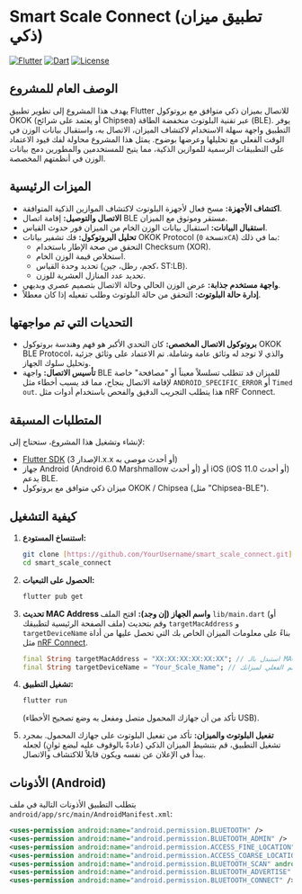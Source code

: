 # Smart Scale Connect (تطبيق ميزان ذكي)

[![Flutter](https://img.shields.io/badge/Made%20with-Flutter-blue.svg)](https://flutter.dev/)
[![Dart](https://img.shields.io/badge/Language-Dart-0175C2.svg)](https://dart.dev/)
[![License](https://img.shields.io/badge/License-MIT-green.svg)](LICENSE)

## الوصف العام للمشروع

يهدف هذا المشروع إلى تطوير تطبيق Flutter للاتصال بميزان ذكي متوافق مع بروتوكول OKOK (أو يعتمد على شرائح Chipsea) عبر تقنية البلوتوث منخفضة الطاقة (BLE). يوفر التطبيق واجهة سهلة الاستخدام لاكتشاف الميزان، الاتصال به، واستقبال بيانات الوزن في الوقت الفعلي مع تحليلها وعرضها بوضوح. يمثل هذا المشروع محاولة لفك قيود الاعتماد على التطبيقات الرسمية للموازين الذكية، مما يتيح للمستخدمين والمطورين دمج بيانات الوزن في أنظمتهم المخصصة.

## الميزات الرئيسية

* **اكتشاف الأجهزة:** مسح فعال لأجهزة البلوتوث لاكتشاف الموازين الذكية المتوافقة.
* **الاتصال والتوصيل:** إقامة اتصال BLE مستقر وموثوق مع الميزان.
* **استقبال البيانات:** استقبال بيانات الوزن الخام من الميزان فور حدوث القياس.
* **تحليل البروتوكول:** فك تشفير بيانات OKOK Protocol (نسخة `0xCA`) بما في ذلك:
    * التحقق من صحة الإطار باستخدام Checksum (XOR).
    * استخلاص قيمة الوزن الخام.
    * تحديد وحدة القياس (كجم، رطل، جين، ST:LB).
    * تحديد عدد المنازل العشرية للوزن.
* **واجهة مستخدم جذابة:** عرض الوزن الحالي وحالة الاتصال بتصميم عصري وبديهي.
* **إدارة حالة البلوتوث:** التحقق من حالة البلوتوث وطلب تفعيله إذا كان معطلاً.

## التحديات التي تم مواجهتها

* **بروتوكول الاتصال المخصص:** كان التحدي الأكبر هو فهم وهندسة بروتوكول OKOK BLE Protocol، والذي لا توجد له وثائق عامة وشاملة. تم الاعتماد على وثائق جزئية وتحليل سلوك الجهاز.
* **تأسيس الاتصال:** واجهة BLE للميزان قد تتطلب تسلسلاً معيناً أو "مصافحة" خاصة لإقامة الاتصال بنجاح، مما قد يسبب أخطاء مثل `ANDROID_SPECIFIC_ERROR` أو `Timed out`. هذا يتطلب التجريب الدقيق والفحص باستخدام أدوات مثل nRF Connect.

## المتطلبات المسبقة

لإنشاء وتشغيل هذا المشروع، ستحتاج إلى:

* [Flutter SDK](https://flutter.dev/docs/get-started/install) (الإصدار 3.x.x أو أحدث موصى به)
* جهاز Android (Android 6.0 Marshmallow أو أحدث) أو iOS (iOS 11.0 أو أحدث) يدعم BLE.
* ميزان ذكي متوافق مع بروتوكول OKOK / Chipsea (مثل "Chipsea-BLE").

## كيفية التشغيل

1.  **استنساخ المستودع:**
    ```bash
    git clone [https://github.com/YourUsername/smart_scale_connect.git](https://github.com/YourUsername/smart_scale_connect.git)
    cd smart_scale_connect
    ```

2.  **الحصول على التبعيات:**
    ```bash
    flutter pub get
    ```

3.  **تحديث MAC Address واسم الجهاز (إن وجد):**
    افتح الملف `lib/main.dart` (أو ملف الصفحة الرئيسية لتطبيقك) وقم بتحديث `targetMacAddress` و `targetDeviceName` بناءً على معلومات الميزان الخاص بك التي تحصل عليها من أداة مثل [nRF Connect](https://www.nordicsemi.com/Products/Software-and-Tools/nRF-Connect-for-Mobile).

    ```dart
    final String targetMacAddress = "XX:XX:XX:XX:XX:XX"; // استبدل بالـ MAC Address الفعلي لميزانك
    final String targetDeviceName = "Your_Scale_Name"; // استبدل بالاسم الفعلي لميزانك (مثل Chipsea-BLE)
    ```

4.  **تشغيل التطبيق:**
    ```bash
    flutter run
    ```
    (تأكد من أن جهازك المحمول متصل ومفعل به وضع تصحيح الأخطاء USB).

5.  **تفعيل البلوتوث والميزان:**
    تأكد من تفعيل البلوتوث على جهازك المحمول. بمجرد تشغيل التطبيق، قم بتنشيط الميزان الذكي (عادةً بالوقوف عليه لبضع ثوانٍ) لجعله يبدأ في الإعلان عن نفسه ويكون قابلاً للاكتشاف والاتصال.

## الأذونات (Android)

يتطلب التطبيق الأذونات التالية في ملف `android/app/src/main/AndroidManifest.xml`:

```xml
<uses-permission android:name="android.permission.BLUETOOTH" />
<uses-permission android:name="android.permission.BLUETOOTH_ADMIN" />
<uses-permission android:name="android.permission.ACCESS_FINE_LOCATION" />
<uses-permission android:name="android.permission.ACCESS_COARSE_LOCATION" />
<uses-permission android:name="android.permission.BLUETOOTH_SCAN" android:usesPermissionFlags="neverForLocation" />
<uses-permission android:name="android.permission.BLUETOOTH_ADVERTISE" />
<uses-permission android:name="android.permission.BLUETOOTH_CONNECT" />
